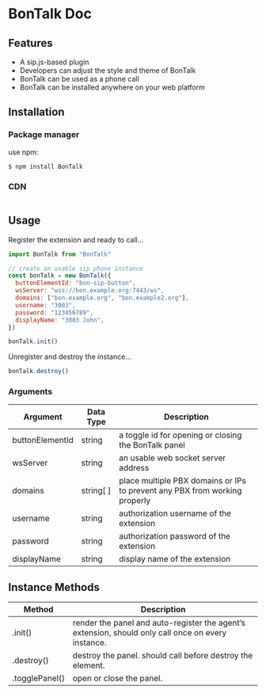# BonTalk Doc

## Features

- A sip.js-based plugin
- Developers can adjust the style and theme of BonTalk
- BonTalk can be used as a phone call
- BonTalk can be installed anywhere on your web platform

## Installation

### Package manager

use npm:

```jsx
$ npm install BonTalk
```

### CDN

```jsx

```

## Usage

Register the extension and ready to call…

```jsx
import BonTalk from "BonTalk"

// create an usable sip phone instance
const bonTalk = new BonTalk({
  buttonElementId: "bon-sip-button",
  wsServer: "wss://bon.example.org:7443/ws",
  domains: ["bon.example.org", "bon.example2.org"],
  username: "3003",
  password: "123456789",
  displayName: "3003 John",
})

bonTalk.init()
```

Unregister and destroy the instance…

```jsx
bonTalk.destroy()
```

### Arguments

| Argument        | Data Type | Description                                                                |
| --------------- | --------- | -------------------------------------------------------------------------- |
| buttonElementId | string    | a toggle id for opening or closing the BonTalk panel                       |
| wsServer        | string    | an usable web socket server address                                        |
| domains         | string[ ] | place multiple PBX domains or IPs to prevent any PBX from working properly |
| username        | string    | authorization username of the extension                                    |
| password        | string    | authorization password of the extension                                    |
| displayName     | string    | display name of the extension                                              |

## Instance Methods

| Method         | Description                                                                                        |
| -------------- | -------------------------------------------------------------------------------------------------- |
| .init()        | render the panel and auto-register the agent’s extension, should only call once on every instance. |
| .destroy()     | destroy the panel. should call before destroy the element.                                         |
| .togglePanel() | open or close the panel.                                                                           |
